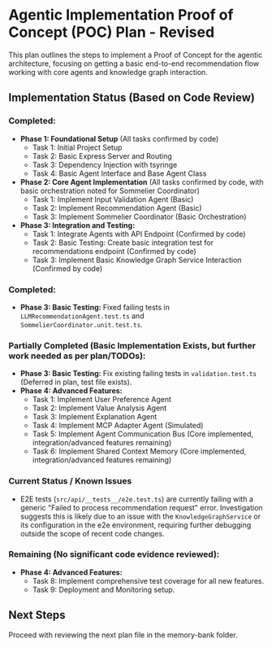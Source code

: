 # Agentic Implementation Proof of Concept (POC) Plan - Revised

This plan outlines the steps to implement a Proof of Concept for the agentic architecture, focusing on getting a basic end-to-end recommendation flow working with core agents and knowledge graph interaction.

## Implementation Status (Based on Code Review)

### Completed:
- **Phase 1: Foundational Setup** (All tasks confirmed by code)
    - Task 1: Initial Project Setup
    - Task 2: Basic Express Server and Routing
    - Task 3: Dependency Injection with tsyringe
    - Task 4: Basic Agent Interface and Base Agent Class
- **Phase 2: Core Agent Implementation** (All tasks confirmed by code, with basic orchestration noted for Sommelier Coordinator)
    - Task 1: Implement Input Validation Agent (Basic)
    - Task 2: Implement Recommendation Agent (Basic)
    - Task 3: Implement Sommelier Coordinator (Basic Orchestration)
- **Phase 3: Integration and Testing:**
    - Task 1: Integrate Agents with API Endpoint (Confirmed by code)
    - Task 2: Basic Testing: Create basic integration test for recommendations endpoint (Confirmed by code)
    - Task 3: Implement Basic Knowledge Graph Service Interaction (Confirmed by code)

### Completed:
- **Phase 3: Basic Testing:** Fixed failing tests in `LLMRecommendationAgent.test.ts` and `SommelierCoordinator.unit.test.ts`.

### Partially Completed (Basic Implementation Exists, but further work needed as per plan/TODOs):
- **Phase 3: Basic Testing:** Fix existing failing tests in `validation.test.ts` (Deferred in plan, test file exists).
- **Phase 4: Advanced Features:**
    - Task 1: Implement User Preference Agent
    - Task 2: Implement Value Analysis Agent
    - Task 3: Implement Explanation Agent
    - Task 4: Implement MCP Adapter Agent (Simulated)
    - Task 5: Implement Agent Communication Bus (Core implemented, integration/advanced features remaining)
    - Task 6: Implement Shared Context Memory (Core implemented, integration/advanced features remaining)
### Current Status / Known Issues

- E2E tests (`src/api/__tests__/e2e.test.ts`) are currently failing with a generic "Failed to process recommendation request" error. Investigation suggests this is likely due to an issue with the `KnowledgeGraphService` or its configuration in the e2e environment, requiring further debugging outside the scope of recent code changes.

### Remaining (No significant code evidence reviewed):
- **Phase 4: Advanced Features:**
    - Task 8: Implement comprehensive test coverage for all new features.
    - Task 9: Deployment and Monitoring setup.

## Next Steps
Proceed with reviewing the next plan file in the memory-bank folder.